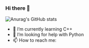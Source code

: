 ### Hi there 👋

![Anurag's GitHub stats](https://github-readme-stats.vercel.app/api?username=ducnguyen1511&show_icons=true&theme=radical&bg_color=DEG,#00ffff,#ff66cc&border_radius=50px)


- 🌱 I’m currently learning C++
- 🤔 I’m looking for help with Python
- 📫 How to reach me: 
